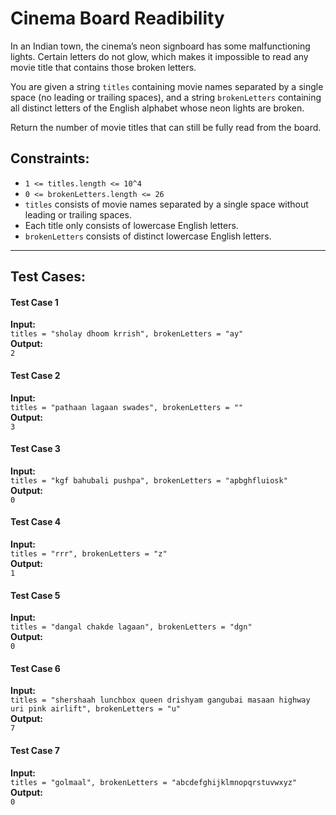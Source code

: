 # Cinema Board Readibility

In an Indian town, the cinema’s neon signboard has some malfunctioning lights. Certain letters do not glow, which makes it impossible to read any movie title that contains those broken letters.  

You are given a string `titles` containing movie names separated by a single space (no leading or trailing spaces), and a string `brokenLetters` containing all distinct letters of the English alphabet whose neon lights are broken.  

Return the number of movie titles that can still be fully read from the board.  


## Constraints:
- `1 <= titles.length <= 10^4`  
- `0 <= brokenLetters.length <= 26`  
- `titles` consists of movie names separated by a single space without leading or trailing spaces.  
- Each title only consists of lowercase English letters.  
- `brokenLetters` consists of distinct lowercase English letters.  

---

## Test Cases:


#### Test Case 1

**Input:**  
`titles = "sholay dhoom krrish", brokenLetters = "ay"`  
**Output:**  
`2`  

#### Test Case 2

**Input:**  
`titles = "pathaan lagaan swades", brokenLetters = ""`  
**Output:**  
`3`  

#### Test Case 3

**Input:**  
`titles = "kgf bahubali pushpa", brokenLetters = "apbghfluiosk"`  
**Output:**  
`0`  

#### Test Case 4

**Input:**  
`titles = "rrr", brokenLetters = "z"`  
**Output:**  
`1`  

#### Test Case 5

**Input:**  
`titles = "dangal chakde lagaan", brokenLetters = "dgn"`  
**Output:**  
`0`  

#### Test Case 6

**Input:**  
`titles = "shershaah lunchbox queen drishyam gangubai masaan highway uri pink airlift", brokenLetters = "u"`  
**Output:**  
`7`  

#### Test Case 7

**Input:**  
`titles = "golmaal", brokenLetters = "abcdefghijklmnopqrstuvwxyz"`  
**Output:**  
`0`  
